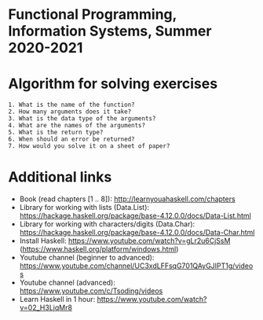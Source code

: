 # Functional Programming, Information Systems, Summer 2020-2021 

# Algorithm for solving exercises
    1. What is the name of the function?
    2. How many arguments does it take?
    3. What is the data type of the arguments?
    4. What are the names of the arguments?
    5. What is the return type?
    6. When should an error be returned?
    7. How would you solve it on a sheet of paper?

# Additional links
 - Book (read chapters [1 .. 8]): http://learnyouahaskell.com/chapters
 - Library for working with lists (Data.List): https://hackage.haskell.org/package/base-4.12.0.0/docs/Data-List.html 
 - Library for working with characters/digits (Data.Char): https://hackage.haskell.org/package/base-4.12.0.0/docs/Data-Char.html 
 - Install Haskell: https://www.youtube.com/watch?v=gLr2u6CjSsM (https://www.haskell.org/platform/windows.html)
 - Youtube channel (beginner to advanced): https://www.youtube.com/channel/UC3xdLFFsqG701QAyGJIPT1g/videos
 - Youtube channel (advanced): https://www.youtube.com/c/Tsoding/videos
 - Learn Haskell in 1 hour: https://www.youtube.com/watch?v=02_H3LjqMr8